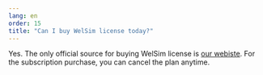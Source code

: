 ```yaml
---
lang: en
order: 15
title: "Can I buy WelSim license today?"
---
```


Yes. The only official source for buying WelSim license is [our webiste](https://welsim.com/pricing). For the subscription purchase, you can cancel the plan anytime. 